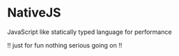 # NativeJS

JavaScript like statically typed language for performance

!! just for fun nothing serious going on !!
